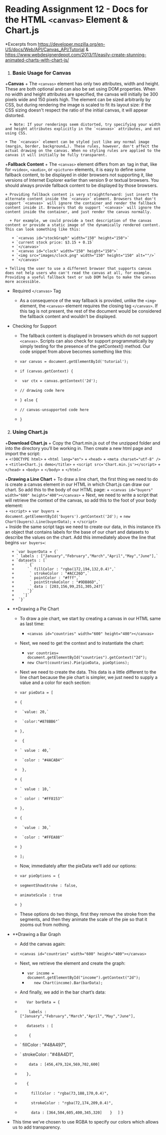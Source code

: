 # Reading Assignment 12 - Docs for the HTML `<canvas>` Element & Chart.js
*Excerpts from https://developer.mozilla.org/en-US/docs/Web/API/Canvas_API/Tutorial & https://www.webdesignerdepot.com/2013/11/easily-create-stunning-animated-charts-with-chart-js/

1. ### Basic Usage for Canvas
  +**Canvas**
    + The `<canvas>` element has only two attributes, width and height. These are both optional and can also be set using DOM properties. When no width and height attributes are specified, the canvas will initially be 300 pixels wide and 150 pixels high. The element can be sized arbitrarily by CSS, but during rendering the image is scaled to fit its layout size: if the CSS sizing doesn't respect the ratio of the initial canvas, it will appear distorted.

      + Note: If your renderings seem distorted, try specifying your width and height attributes explicitly in the `<canvas>` attributes, and not using CSS.

    + The `<canvas>` element can be styled just like any normal image (margin, border, background…). These rules, however, don't affect the actual drawing on the canvas. When no styling rules are applied to the canvas it will initially be fully transparent.
  
  +**Fallback Content**
    + The `<canvas>` element differs from an <img> tag in that, like for `<video>`, `<audio>`, or `<picture>` elements, it is easy to define some fallback content, to be displayed in older browsers not supporting it, like versions of Internet Explorer earlier than version 9 or textual browsers. You should always provide fallback content to be displayed by those browsers.

    + Providing fallback content is very straightforward: just insert the alternate content inside the `<canvas>` element. Browsers that don't support `<canvas>` will ignore the container and render the fallback content inside it. Browsers that do support `<canvas>` will ignore the content inside the container, and just render the canvas normally.

      + For example, we could provide a text description of the canvas content or provide a static image of the dynamically rendered content. This can look something like this:

       + `<canvas id="stockGraph" width="150" height="150">`
       + `current stock price: $3.15 + 0.15`
       + `</canvas>`
       + `<canvas id="clock" width="150" height="150">`
       + `<img src="images/clock.png" width="150" height="150" alt=""/>`
       + `</canvas>`

    + Telling the user to use a different browser that supports canvas does not help users who can't read the canvas at all, for example. Providing a useful fallback text or sub DOM helps to make the canvas more accessible.

   + Required `</canvas>` Tag
      + As a consequence of the way fallback is provided, unlike the `<img>` element, the `<canvas>` element requires the closing tag `</canvas>`. If this tag is not present, the rest of the document would be considered the fallback content and wouldn't be displayed.
      
   + Checking for Support
      + The fallback content is displayed in browsers which do not support `<canvas>`. Scripts can also check for support programmatically by simply testing for the presence of the getContext() method. Our code snippet from above becomes something like this:

       + `var canvas = document.getElementById('tutorial');`
       + `if (canvas.getContext) {`
       + ` var ctx = canvas.getContext('2d');`
       + `// drawing code here`
       + `} else {`
       + `// canvas-unsupported code here`
       + `}`
    
    
2. ### Using Chart.js
  +**Download Chart.js**
    + Copy the Chart.min.js out of the unzipped folder and into the directory you’ll be working in. Then create a new html page and import the script:     
    	+ `<!DOCTYPE html>`
     	+ `<html lang="en">`
     	+   `<head>`
        +     `<meta charset="utf-8" />`
        +     `<title>Chart.js demo</title>`
        +     `<script src='Chart.min.js'></script>`
    	+   `</head>`
    	+   `<body>`
    	+   `</body>`
    	+   `</html>`
    
  +**Drawing a Line Chart**
    + To draw a line chart, the first thing we need to do is create a canvas element in our HTML in which Chart.js can draw our chart. So add this to the body of our HTML page:
      + `<canvas id="buyers" width="600" height="400"></canvas>`
    + Next, we need to write a script that will retrieve the context of the canvas, so add this to the foot of your body element:    
        + `<script>`
        + `var buyers = document.getElementById('buyers').getContext('2d');`
        +  `new Chart(buyers).Line(buyerData);`
        + `</script>`        
    + Inside the same script tags we need to create our data, in this instance it’s an object that contains labels for the base of our chart and datasets to describe the values on the chart. Add this immediately above the line that begins `var buyers=`:

       + `var buyerData = {`
       + ` labels : ["January","February","March","April","May","June"],`
       + `datasets : [`
       +     ` {`
       +      `  fillColor : "rgba(172,194,132,0.4)",`
       +       ` strokeColor : "#ACC26D",`
       +       ` pointColor : "#fff",`
       +       ` pointStrokeColor : "#9DB86D",`
       +       ` data : [203,156,99,251,305,247]`
       +      `}`
       +    `]`
       +  `}`
        
  + **Drawing a Pie Chart
    + To draw a pie chart, we start by creating a canvas in our HTML same as last time:
    
      + `<canvas id="countries" width="600" height="400"></canvas>`
      
    + Next, we need to get the context and to instantiate the chart:    

      + `var countries= document.getElementById("countries").getContext("2d");`
      + `new Chart(countries).Pie(pieData, pieOptions);`

    + Next we need to create the data. This data is a little different to the line chart because the pie chart is simpler, we just need to supply a value and a color for each section:

     +    `var pieData = [`
     +    `{`
     +      `value: 20,`
     +      `color:"#878BB6"`
     +    `},`
     +   ` {`
     +     ` value : 40,`
     +      `color : "#4ACAB4"`
     +   ` },`
     +    `{`
     +     ` value : 10,`
     +     ` color : "#FF8153"`
     +    `},`
     +    `{`
     +      `value : 30,`
     +      `color : "#FFEA88"`
     +    `}`
     +  `];`

    + Now, immediately after the pieData we’ll add our options:

    + `var pieOptions = {`
    +   `segmentShowStroke : false,`
    + 	`animateScale : true`
    + `}`
      
    + These options do two things, first they remove the stroke from the segments, and then they animate the scale of the pie so that it zooms out from nothing.
  
  + **Drawing a Bar Graph
    + Add the canvas again: 
    
    + `<canvas id="countries" width="600" height="400"></canvas>`
    
    + Next, we retrieve the element and create the graph:

      + `var income = document.getElementById("income").getContext("2d");`
      + `   new Chart(income).Bar(barData);`
      
     + And finally, we add in the bar chart’s data:

      + `   Var barData = {`
      + `    labels : ["January","February","March","April","May","June"],`
      +  `   datasets : [`
      + `    {`
      +  `      fillColor : "#48A497",
      + `      strokeColor : "#48A4D1",
      +   `    data : [456,479,324,569,702,600]`
      +  `   },`
      +  `   {`
      +  `     fillColor : "rgba(73,188,170,0.4)",`
      +  `     strokeColor : "rgba(72,174,209,0.4)",`
      +  `     data : [364,504,605,400,345,320]`
       `   }`
      `  ]`
      `}`
      
+ This time we’ve chosen to use RGBA to specify our colors which allows us to add transparency.
  

